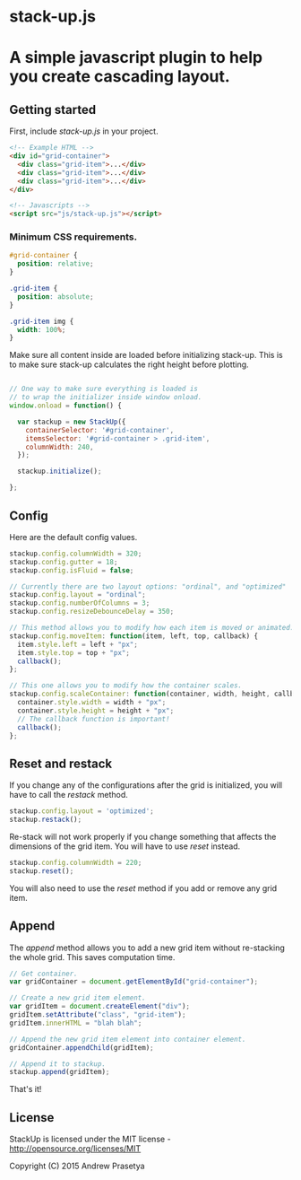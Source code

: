 # stack-up.js

# A simple javascript plugin to help you create cascading layout.

## Getting started

First, include _stack-up.js_ in your project.

```html
<!-- Example HTML -->
<div id="grid-container">
  <div class="grid-item">...</div>
  <div class="grid-item">...</div>
  <div class="grid-item">...</div>
</div>

<!-- Javascripts -->
<script src="js/stack-up.js"></script>
```

### Minimum CSS requirements.

```css
#grid-container {
  position: relative;
}

.grid-item {
  position: absolute;
}

.grid-item img {
  width: 100%;
}
```

Make sure all content inside are loaded before initializing stack-up.
This is to make sure stack-up calculates the right height before plotting.

```javascript

// One way to make sure everything is loaded is
// to wrap the initializer inside window onload.
window.onload = function() {

  var stackup = new StackUp({
    containerSelector: '#grid-container',
    itemsSelector: '#grid-container > .grid-item',
    columnWidth: 240,
  });

  stackup.initialize();

};
```

## Config

Here are the default config values.

```javascript
stackup.config.columnWidth = 320;
stackup.config.gutter = 18;
stackup.config.isFluid = false;

// Currently there are two layout options: "ordinal", and "optimized"
stackup.config.layout = "ordinal";
stackup.config.numberOfColumns = 3;
stackup.config.resizeDebounceDelay = 350;

// This method allows you to modify how each item is moved or animated.
stackup.config.moveItem: function(item, left, top, callback) {
  item.style.left = left + "px";
  item.style.top = top + "px";
  callback();
};

// This one allows you to modify how the container scales.
stackup.config.scaleContainer: function(container, width, height, callback) {
  container.style.width = width + "px";
  container.style.height = height + "px";
  // The callback function is important!
  callback();
};
```

## Reset and restack

If you change any of the configurations after the grid is initialized,
you will have to call the _restack_ method.

```javascript
stackup.config.layout = 'optimized';
stackup.restack();
```

Re-stack will not work properly if you change something that affects the dimensions of the grid item. You will have to use _reset_ instead.

```javascript
stackup.config.columnWidth = 220;
stackup.reset();
```

You will also need to use the _reset_ method if you add or remove any grid item.

## Append

The _append_ method allows you to add a new grid item without re-stacking the whole grid.
This saves computation time.

```javascript
// Get container.
var gridContainer = document.getElementById("grid-container");

// Create a new grid item element.
var gridItem = document.createElement("div");
gridItem.setAttribute("class", "grid-item");
gridItem.innerHTML = "blah blah";

// Append the new grid item element into container element.
gridContainer.appendChild(gridItem);

// Append it to stackup.
stackup.append(gridItem);
```

That's it!

## License

StackUp is licensed under the MIT license - http://opensource.org/licenses/MIT

Copyright (C) 2015 Andrew Prasetya
